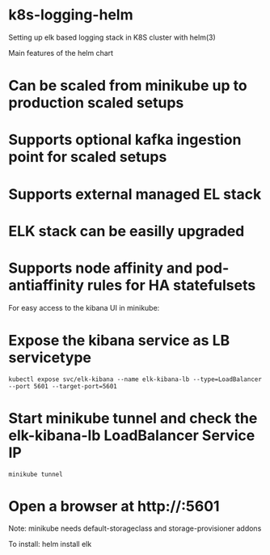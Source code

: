 # k8s-logging-helm
Setting up elk based logging stack in K8S cluster with helm(3)

Main features of the helm chart
# Can be scaled from minikube up to production scaled setups
# Supports optional kafka ingestion point for scaled setups
# Supports external managed EL stack
# ELK stack can be easilly upgraded
# Supports node affinity and pod-antiaffinity rules for HA statefulsets

For easy access to the kibana UI in minikube:
# Expose the kibana service as LB servicetype
```kubectl expose svc/elk-kibana --name elk-kibana-lb --type=LoadBalancer --port 5601 --target-port=5601```
# Start minikube tunnel and check the elk-kibana-lb LoadBalancer Service IP
```minikube tunnel```
# Open a browser at http://<elk-kibana-lb IP>:5601


Note: minikube needs default-storageclass and storage-provisioner addons

To install:
helm install elk <path to k8s-logging-helm chart>
